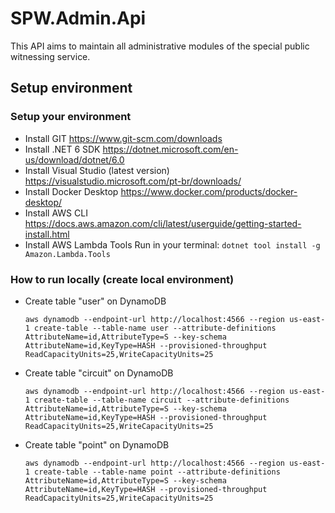 # SPW.Admin.Api

This API aims to maintain all administrative modules of the special public witnessing service.

## Setup environment

### Setup your environment

- Install GIT
  https://www.git-scm.com/downloads
- Install .NET 6 SDK
  https://dotnet.microsoft.com/en-us/download/dotnet/6.0
- Install Visual Studio (latest version)
  https://visualstudio.microsoft.com/pt-br/downloads/
- Install Docker Desktop
  https://www.docker.com/products/docker-desktop/
- Install AWS CLI
  https://docs.aws.amazon.com/cli/latest/userguide/getting-started-install.html
- Install AWS Lambda Tools
  Run in your terminal: `dotnet tool install -g Amazon.Lambda.Tools`

### How to run locally (create local environment)

- Create table "user" on DynamoDB

  `aws dynamodb --endpoint-url http://localhost:4566 --region us-east-1 create-table --table-name user --attribute-definitions AttributeName=id,AttributeType=S --key-schema AttributeName=id,KeyType=HASH --provisioned-throughput ReadCapacityUnits=25,WriteCapacityUnits=25`

- Create table "circuit" on DynamoDB

  `aws dynamodb --endpoint-url http://localhost:4566 --region us-east-1 create-table --table-name circuit --attribute-definitions AttributeName=id,AttributeType=S --key-schema AttributeName=id,KeyType=HASH --provisioned-throughput ReadCapacityUnits=25,WriteCapacityUnits=25`

- Create table "point" on DynamoDB

  `aws dynamodb --endpoint-url http://localhost:4566 --region us-east-1 create-table --table-name point --attribute-definitions AttributeName=id,AttributeType=S --key-schema AttributeName=id,KeyType=HASH --provisioned-throughput ReadCapacityUnits=25,WriteCapacityUnits=25`